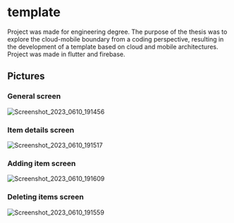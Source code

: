 # template

Project was made for engineering degree. The purpose of the thesis was to explore the cloud-mobile boundary from a coding perspective, resulting in the development of a template based on cloud and mobile architectures. Project was made in flutter and firebase.

## Pictures

### General screen
![Screenshot_2023_0610_191456](https://github.com/LukaszSinica/templateProject/assets/64593019/8e9aa31e-6c4d-45f7-bb45-3d0b9c95e941)

### Item details screen
![Screenshot_2023_0610_191517](https://github.com/LukaszSinica/templateProject/assets/64593019/bbb66416-dc53-4024-ae9b-e0674d0613bf)

### Adding item screen
![Screenshot_2023_0610_191609](https://github.com/LukaszSinica/templateProject/assets/64593019/87b97f55-6fc6-48c1-9c04-a2a9e08de0ba)

### Deleting items screen
![Screenshot_2023_0610_191559](https://github.com/LukaszSinica/templateProject/assets/64593019/7dcc54c7-2049-441f-b60b-dd73416ffe63)
